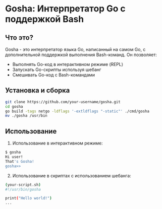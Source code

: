 # Gosha: Интерпретатор Go с поддержкой Bash

## Что это?

Gosha - это интерпретатор языка Go, написанный на самом Go, с дополнительной поддержкой выполнения Bash-команд. Он позволяет:

- Выполнять Go-код в интерактивном режиме (REPL)
- Запускать Go-скрипты используя шебанг
- Смешивать Go-код с Bash-командами

## Установка и сборка

```bash
git clone https://github.com/your-username/gosha.git
cd gosha
go build -tags netgo -ldflags '-extldflags "-static"' ./cmd/gosha
mv ./gosha /usr/bin
```

## Использование

1) Использование в интерактивном режиме:
```bash
$ gosha
Hi user!
That's Gosha!
gosha>>
```

2) Использование в скриптах с использованием шебанга:
```bash
(your-script.sh)
#!/usr/bin/gosha

print("Hello world!")
...
```
